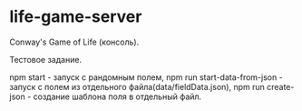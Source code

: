 # life-game-server
Conway's Game of Life (консоль).

Тестовое задание.

npm start - запуск с рандомным полем,
npm run start-data-from-json - запуск с полем из отдельного файла(data/fieldData.json),
npm run create-json - создание шаблона поля в отдельный файл.
